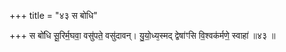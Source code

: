 +++
title = "४३ स बोधि"

+++
स बो॑धि सू॒रिर्म॒घवा॒ वसु॑पते॒ वसु॑दावन्। यु॒यो॒ध्य᳕स्मद् द्वेषा॑ꣳसि वि॒श्वक॑र्मणे॒ स्वाहा॑ ॥४३ ॥